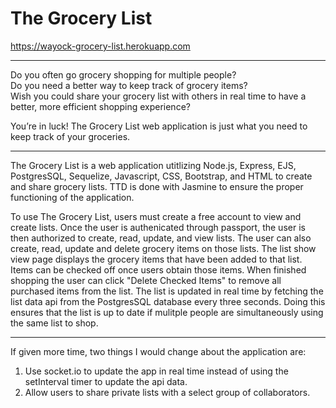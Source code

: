 
# The Grocery List 

https://wayock-grocery-list.herokuapp.com

----

Do you often go grocery shopping for multiple people?  
Do you need a better way to keep track of grocery items?  
Wish you could share your grocery list with others in real time to have a better, more efficient shopping experience?

You’re in luck! The Grocery List web application is just what you need to keep track of your groceries.

----

The Grocery List is a web application utitlizing Node.js, Express, EJS, PostgresSQL, Sequelize, Javascript, CSS, Bootstrap, and HTML to create and share grocery lists.  TTD is done with Jasmine to ensure the proper functioning of the application.

To use The Grocery List, users must create a free account to view and create lists.  Once the user is authenicated through passport, the user is then authorized to create, read, update, and view lists.  The user can also create, read, update and delete grocery items on those lists.  The list show view page displays the grocery items that have been added to that list.  Items can be checked off once users obtain those items.  When finished shopping the user can click "Delete Checked Items" to remove all purchased items from the list.  The list is updated in real time by fetching the list data api from the PostgresSQL database every three seconds.  Doing this ensures that the list is up to date if mulitple people are simultaneously using the same list to shop.  

----

If given more time, two things I would change about the application are:
1. Use socket.io to update the app in real time instead of using the setInterval timer to update the api data.
2. Allow users to share private lists with a select group of collaborators.

